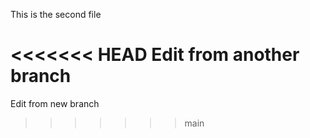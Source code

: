 This is the second file

<<<<<<< HEAD
Edit from another branch
=======
Edit from new branch
>>>>>>> main
